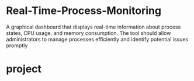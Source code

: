 # Real-Time-Process-Monitoring
A graphical dashboard that displays real-time information about  process states, CPU usage, and memory consumption. The tool should allow  administrators to manage processes efficiently and identify potential issues promptly
# project
